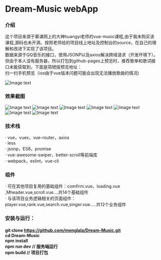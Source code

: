 # Dream-Music webApp

### 介绍<br>

这个项目来源于慕课网上的大神huangyi老师的vue-music课程,由于我未购买该课程,源码也未开源。按照老师给的项目线上地址及控制台的source，在自己的理解和改进下实现了该项目。<br>数据来源于QQ音乐的接口，使用JSONP以及axios解决跨域请求（开发环境下）。但由于本人没有服务器，所以打包到github-pages上预览时，推荐歌单和歌词接口未能获取到，下面是简陋版预览地址：<br>扫一扫手机预览（ios由于vue版本问题可能会出现无法播放歌曲的情况)

![Image text](https://raw.githubusercontent.com/menglala/readmeImg/master/vue-music/1537521902.png)
 
 

### 效果截图<br>
 
![Image text](https://raw.githubusercontent.com/menglala/readmeImg/master/gif/1.gif)
![Image text](https://raw.githubusercontent.com/menglala/readmeImg/master/gif/2.gif)
![Image text](https://raw.githubusercontent.com/menglala/readmeImg/master/gif/3.gif)
![Image text](https://raw.githubusercontent.com/menglala/readmeImg/master/gif/4.gif)
![Image text](https://raw.githubusercontent.com/menglala/readmeImg/master/gif/5.gif)
![Image text](https://raw.githubusercontent.com/menglala/readmeImg/master/gif/6.gif)
![Image text](https://raw.githubusercontent.com/menglala/readmeImg/master/gif/7.gif)
 

### 技术栈<br>
· vue，vuex，vue-router，axios<br>· less<br>· jsonp，ES6，promise<br>· vue-awesome-swiper，better-scroll等前端库<br>· webpack，eslint，vue-cli

### 组件<br>
· 可在其他项目复用的基础组件：comfirm.vue，loading.vue ,Mheader.vue,scroll.vue....共14个基础组件<br>· 与该项目业务逻辑相关的页面组件：player.vue,rank.vue,search.vue,singer.vue.....共12个业务组件

### 安装与运行：<br>
#### git clone https://github.com/menglala/Dream-Music.git<br>cd Dream-Music<br>npm install<br>npm run dev // 服务端运行<br>npm build // 项目打包<br>
